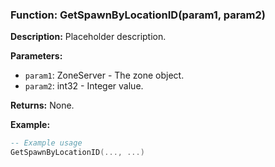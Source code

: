 ### Function: GetSpawnByLocationID(param1, param2)

**Description:**
Placeholder description.

**Parameters:**
- `param1`: ZoneServer - The zone object.
- `param2`: int32 - Integer value.

**Returns:** None.

**Example:**

```lua
-- Example usage
GetSpawnByLocationID(..., ...)
```
